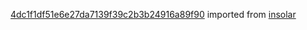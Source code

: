 [4dc1f1df51e6e27da7139f39c2b3b24916a89f90](https://github.com/insolar/insolar/commit/4dc1f1df51e6e27da7139f39c2b3b24916a89f90) imported from [insolar](https://github.com/insolar/insolar)
